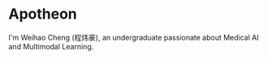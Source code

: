 # Apotheon
I'm Weihao Cheng (程炜豪), an undergraduate passionate about Medical AI and Multimodal Learning.
